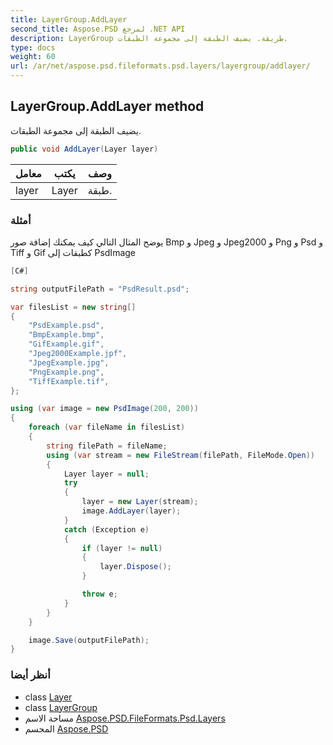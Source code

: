 ```yaml
---
title: LayerGroup.AddLayer
second_title: Aspose.PSD لمرجع .NET API
description: LayerGroup طريقة. يضيف الطبقة إلى مجموعة الطبقات.
type: docs
weight: 60
url: /ar/net/aspose.psd.fileformats.psd.layers/layergroup/addlayer/
---
```

## LayerGroup.AddLayer method

يضيف الطبقة إلى مجموعة الطبقات.

```csharp
public void AddLayer(Layer layer)
```

| معامل | يكتب | وصف |
| --- | --- | --- |
| layer | Layer | طبقة. |

### أمثلة

يوضح المثال التالي كيف يمكنك إضافة صور Bmp و Jpeg و Jpeg2000 و Png و Psd و Tiff و Gif كطبقات إلى PsdImage

```csharp
[C#]

string outputFilePath = "PsdResult.psd";

var filesList = new string[]
{
    "PsdExample.psd",
    "BmpExample.bmp",
    "GifExample.gif",
    "Jpeg2000Example.jpf",
    "JpegExample.jpg",
    "PngExample.png",
    "TiffExample.tif",
};

using (var image = new PsdImage(200, 200))
{
    foreach (var fileName in filesList)
    {
        string filePath = fileName;
        using (var stream = new FileStream(filePath, FileMode.Open))
        {
            Layer layer = null;
            try
            {
                layer = new Layer(stream);
                image.AddLayer(layer);
            }
            catch (Exception e)
            {
                if (layer != null)
                {
                    layer.Dispose();
                }

                throw e;
            }
        }
    }

    image.Save(outputFilePath);
}
```

### أنظر أيضا

* class [Layer](../../layer/)
* class [LayerGroup](../)
* مساحة الاسم [Aspose.PSD.FileFormats.Psd.Layers](../../layergroup/)
* المجسم [Aspose.PSD](../../../)


